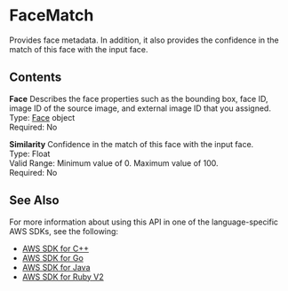 # FaceMatch<a name="API_FaceMatch"></a>

Provides face metadata\. In addition, it also provides the confidence in the match of this face with the input face\.

## Contents<a name="API_FaceMatch_Contents"></a>

 **Face**   <a name="rekognition-Type-FaceMatch-Face"></a>
Describes the face properties such as the bounding box, face ID, image ID of the source image, and external image ID that you assigned\.  
Type: [Face](API_Face.md) object  
Required: No

 **Similarity**   <a name="rekognition-Type-FaceMatch-Similarity"></a>
Confidence in the match of this face with the input face\.  
Type: Float  
Valid Range: Minimum value of 0\. Maximum value of 100\.  
Required: No

## See Also<a name="API_FaceMatch_SeeAlso"></a>

For more information about using this API in one of the language\-specific AWS SDKs, see the following:
+  [AWS SDK for C\+\+](https://docs.aws.amazon.com/goto/SdkForCpp/rekognition-2016-06-27/FaceMatch) 
+  [AWS SDK for Go](https://docs.aws.amazon.com/goto/SdkForGoV1/rekognition-2016-06-27/FaceMatch) 
+  [AWS SDK for Java](https://docs.aws.amazon.com/goto/SdkForJava/rekognition-2016-06-27/FaceMatch) 
+  [AWS SDK for Ruby V2](https://docs.aws.amazon.com/goto/SdkForRubyV2/rekognition-2016-06-27/FaceMatch) 